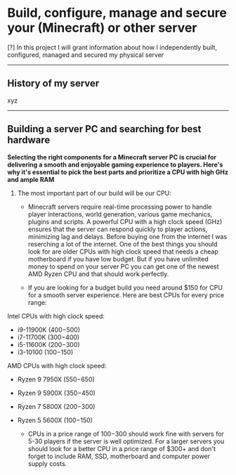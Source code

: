 # Build, configure, manage and secure your (Minecraft) or other server

[?] In this project I will grant information about how I independently built, configured, managed and secured my physical server

---

## History of my server

xyz

---

## Building a server PC and searching for best hardware

**Selecting the right components for a Minecraft server PC is crucial for delivering a smooth and enjoyable gaming experience to players. Here's why it's essential to pick the best parts and prioritize a CPU with high GHz and ample RAM**

1. The most important part of our build will be our CPU:

   * Minecraft servers require real-time processing power to handle player interactions, world generation, various game mechanics, plugins and scripts. A powerful CPU with a high clock speed (GHz) ensures that the server can respond quickly to player actions, minimizing lag and delays. Before buying one from the internet I was reserching a lot of the internet. One of the best things you should look for are older CPUs with high clock speed that needs a cheap motherboard if you have low budget. But if you have unlimited money to spend on your server PC you can get one of the newest AMD Ryzen CPU and that should work perfectly.

   * If you are looking for a budget build you need around $150 for CPU for a smooth server experience. Here are best CPUs for every price range:

Intel CPUs with high clock speed:
- i9-11900K ($400-$500)
- i7-11700K ($300-$400)
- i5-11600K ($200-$300)
- i3-10100 ($100-$150)

AMD CPUs with high clock speed:
- Ryzen 9 7950X ($550-$650)
- Ryzen 9 5900X ($350-$450)
- Ryzen 7 5800X ($200-$300)
- Ryzen 5 5600X ($100-$150)

   * CPUs in a price range of $100-$300 should work fine with servers for 5-30 players if the server is well optimized. For a larger servers you should look for a better CPU in a price range of $300+ and don't forget to include RAM, SSD, motherboard and computer power supply costs.
